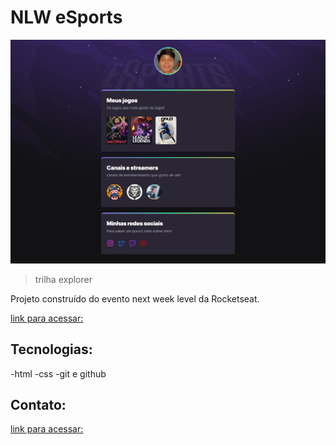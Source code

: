 # NLW eSports

![preview](./.github/preview.png)

> trilha explorer

Projeto construído do evento next week level da Rocketseat.

[link para acessar:](https://levystevam.github.io/Site-NLW/)

## Tecnologias: 
 
-html
-css
-git e github

## Contato:

[link para acessar:](stevamlevy@gmail.com)